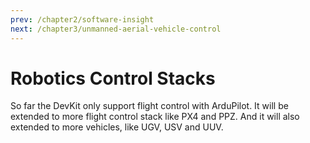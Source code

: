 ```yaml
---
prev: /chapter2/software-insight
next: /chapter3/unmanned-aerial-vehicle-control
---
```

# Robotics Control Stacks

So far the DevKit only support flight control with ArduPilot. It will be extended to more flight control stack like PX4 and PPZ. And it will also extended to more vehicles, like UGV, USV and UUV.

